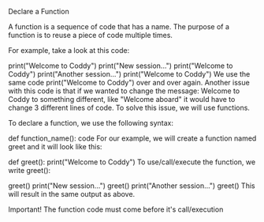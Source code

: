 Declare a Function

A function is a sequence of code that has a name. The purpose of a function is to reuse a piece of code multiple times.

For example, take a look at this code:

print("Welcome to Coddy")
print("New session...")
print("Welcome to Coddy")
print("Another session...")
print("Welcome to Coddy")
We use the same code print("Welcome to Coddy") over and over again. Another issue with this code is that if we wanted to change the message: Welcome to Coddy to something different, like "Welcome aboard" it would have to change 3 different lines of code. To solve this issue, we will use functions.

To declare a function, we use the following syntax:

def function_name():
    code
For our example, we will create a function named greet and it will look like this:

def greet():
    print("Welcome to Coddy")
To use/call/execute the function, we write greet():

greet()
print("New session...")
greet()
print("Another session...")
greet()
This will result in the same output as above.

Important! The function code must come before it's call/execution
